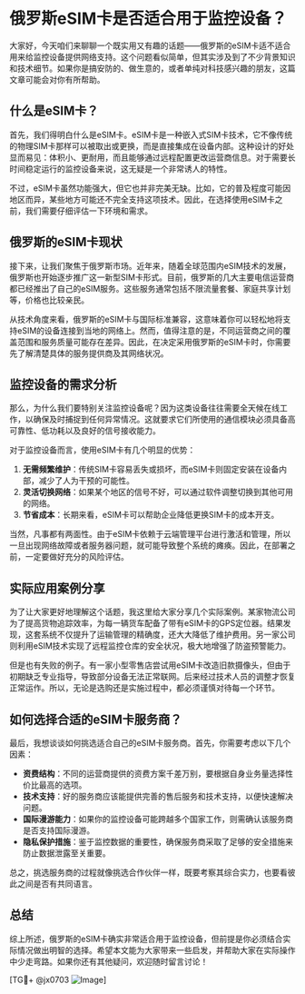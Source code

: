 # 俄罗斯eSIM卡是否适合用于监控设备？

大家好，今天咱们来聊聊一个既实用又有趣的话题——俄罗斯的eSIM卡适不适合用来给监控设备提供网络支持。这个问题看似简单，但其实涉及到了不少背景知识和技术细节。如果你是搞安防的、做生意的，或者单纯对科技感兴趣的朋友，这篇文章可能会对你有所帮助。

## 什么是eSIM卡？

首先，我们得明白什么是eSIM卡。eSIM卡是一种嵌入式SIM卡技术，它不像传统的物理SIM卡那样可以被取出或更换，而是直接集成在设备内部。这种设计的好处显而易见：体积小、更耐用，而且能够通过远程配置更改运营商信息。对于需要长时间稳定运行的监控设备来说，这无疑是一个非常诱人的特性。

不过，eSIM卡虽然功能强大，但它也并非完美无缺。比如，它的普及程度可能因地区而异，某些地方可能还不完全支持这项技术。因此，在选择使用eSIM卡之前，我们需要仔细评估一下环境和需求。

## 俄罗斯的eSIM卡现状

接下来，让我们聚焦于俄罗斯市场。近年来，随着全球范围内eSIM技术的发展，俄罗斯也开始逐步推广这一新型SIM卡形式。目前，俄罗斯的几大主要电信运营商都已经推出了自己的eSIM服务。这些服务通常包括不限流量套餐、家庭共享计划等，价格也比较亲民。

从技术角度来看，俄罗斯的eSIM卡与国际标准兼容，这意味着你可以轻松地将支持eSIM的设备连接到当地的网络上。然而，值得注意的是，不同运营商之间的覆盖范围和服务质量可能存在差异。因此，在决定采用俄罗斯的eSIM卡时，你需要先了解清楚具体的服务提供商及其网络状况。

## 监控设备的需求分析

那么，为什么我们要特别关注监控设备呢？因为这类设备往往需要全天候在线工作，以确保及时捕捉到任何异常情况。这就要求它们所使用的通信模块必须具备高可靠性、低功耗以及良好的信号接收能力。

对于监控设备而言，使用eSIM卡有几个明显的优势：

1. **无需频繁维护**：传统SIM卡容易丢失或损坏，而eSIM卡则固定安装在设备内部，减少了人为干预的可能性。
2. **灵活切换网络**：如果某个地区的信号不好，可以通过软件调整切换到其他可用的网络。
3. **节省成本**：长期来看，eSIM卡可以帮助企业降低更换SIM卡的成本开支。

当然，凡事都有两面性。由于eSIM卡依赖于云端管理平台进行激活和管理，所以一旦出现网络故障或者服务器问题，就可能导致整个系统的瘫痪。因此，在部署之前，一定要做好充分的风险评估。

## 实际应用案例分享

为了让大家更好地理解这个话题，我这里给大家分享几个实际案例。某家物流公司为了提高货物追踪效率，为每一辆货车配备了带有eSIM卡的GPS定位器。结果发现，这套系统不仅提升了运输管理的精确度，还大大降低了维护费用。另一家公司则利用eSIM技术实现了远程监控仓库的安全状况，极大地增强了防盗预警能力。

但是也有失败的例子。有一家小型零售店尝试用eSIM卡改造旧款摄像头，但由于初期缺乏专业指导，导致部分设备无法正常联网。后来经过技术人员的调整才恢复正常运作。所以，无论是选购还是实施过程中，都必须谨慎对待每一个环节。

## 如何选择合适的eSIM卡服务商？

最后，我想谈谈如何挑选适合自己的eSIM卡服务商。首先，你需要考虑以下几个因素：

- **资费结构**：不同的运营商提供的资费方案千差万别，要根据自身业务量选择性价比最高的选项。
- **技术支持**：好的服务商应该能提供完善的售后服务和技术支持，以便快速解决问题。
- **国际漫游能力**：如果你的监控设备可能跨越多个国家工作，则需确认该服务商是否支持国际漫游。
- **隐私保护措施**：鉴于监控数据的重要性，确保服务商采取了足够的安全措施来防止数据泄露至关重要。

总之，挑选服务商的过程就像挑选合作伙伴一样，既要考察其综合实力，也要看彼此之间是否有共同语言。

## 总结

综上所述，俄罗斯的eSIM卡确实非常适合用于监控设备，但前提是你必须结合实际情况做出明智的选择。希望本文能为大家带来一些启发，并帮助大家在实际操作中少走弯路。如果你还有其他疑问，欢迎随时留言讨论！

[TG💪+ @jx0703 ![Image](https://github.com/user-attachments/assets/dbca1d08-cadb-493c-b0ec-ad6f7a83f270)]